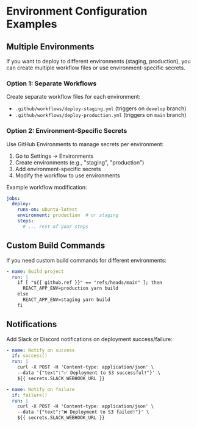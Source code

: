 # Environment Configuration Examples

## Multiple Environments

If you want to deploy to different environments (staging, production), you can create multiple workflow files or use environment-specific secrets.

### Option 1: Separate Workflows

Create separate workflow files for each environment:
- `.github/workflows/deploy-staging.yml` (triggers on `develop` branch)
- `.github/workflows/deploy-production.yml` (triggers on `main` branch)

### Option 2: Environment-Specific Secrets

Use GitHub Environments to manage secrets per environment:

1. Go to Settings → Environments
2. Create environments (e.g., "staging", "production")
3. Add environment-specific secrets
4. Modify the workflow to use environments

Example workflow modification:
```yaml
jobs:
  deploy:
    runs-on: ubuntu-latest
    environment: production  # or staging
    steps:
      # ... rest of your steps
```

## Custom Build Commands

If you need custom build commands for different environments:

```yaml
- name: Build project
  run: |
    if [ "${{ github.ref }}" == "refs/heads/main" ]; then
      REACT_APP_ENV=production yarn build
    else
      REACT_APP_ENV=staging yarn build
    fi
```

## Notifications

Add Slack or Discord notifications on deployment success/failure:

```yaml
- name: Notify on success
  if: success()
  run: |
    curl -X POST -H 'Content-type: application/json' \
    --data '{"text":"✅ Deployment to S3 successful!"}' \
    ${{ secrets.SLACK_WEBHOOK_URL }}

- name: Notify on failure
  if: failure()
  run: |
    curl -X POST -H 'Content-type: application/json' \
    --data '{"text":"❌ Deployment to S3 failed!"}' \
    ${{ secrets.SLACK_WEBHOOK_URL }}
```

